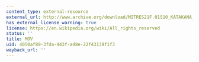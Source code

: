 ```yaml
---
content_type: external-resource
external_url: http://www.archive.org/download/MITRES21F.01S10_KATAKANA_EXERCISES/3a5.mov
has_external_license_warning: true
license: https://en.wikipedia.org/wiki/All_rights_reserved
status: ''
title: MOV
uid: 4050af89-3fda-443f-ad8e-22f43139f1f3
wayback_url: ''
---
```

